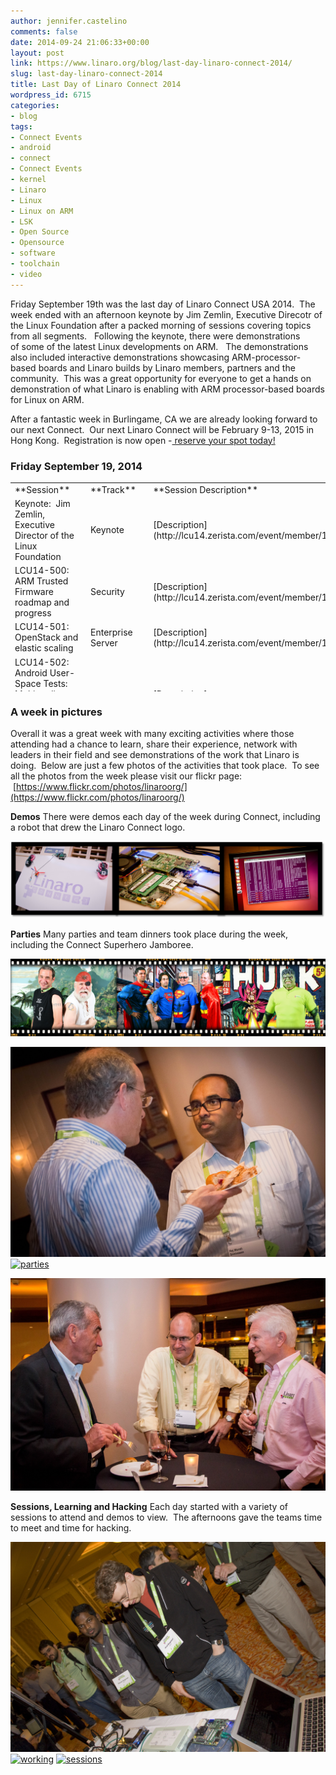 ```yaml
---
author: jennifer.castelino
comments: false
date: 2014-09-24 21:06:33+00:00
layout: post
link: https://www.linaro.org/blog/last-day-linaro-connect-2014/
slug: last-day-linaro-connect-2014
title: Last Day of Linaro Connect 2014
wordpress_id: 6715
categories:
- blog
tags:
- Connect Events
- android
- connect
- Connect Events
- kernel
- Linaro
- Linux
- Linux on ARM
- LSK
- Open Source
- Opensource
- software
- toolchain
- video
---
```


Friday September 19th was the last day of Linaro Connect USA 2014.  The week ended with an afternoon keynote by Jim Zemlin, Executive Direcotr of the Linux Foundation after a packed morning of sessions covering topics from all segments.   Following the keynote, there were demonstrations of some of the latest Linux developments on ARM.   The demonstrations also included interactive demonstrations showcasing ARM-processor-based boards and Linaro builds by Linaro members, partners and the community.  This was a great opportunity for everyone to get a hands on demonstration of what Linaro is enabling with ARM processor-based boards for Linux on ARM.  

After a fantastic week in Burlingame, CA we are already looking forward to our next Connect.  Our next Linaro Connect will be February 9-13, 2015 in Hong Kong.  Registration is now open -[ reserve your spot today!](http://connect.linaro.org/hkg15/)


### **Friday September 19, 2014**


<table width="1114" style="height: 334px;" >
<tbody >
<tr >

<td width="35%" >**Session**
</td>

<td >**Track**
</td>

<td >**Session Description**
</td>

<td >**YouTube Video**
</td>

<td >**Presentation**
</td>

<td >**Video (Linaro Server)**
</td>
</tr>
<tr >

<td >Keynote:  Jim Zemlin, Executive Director of the Linux Foundation
</td>

<td >Keynote
</td>

<td >[Description](http://lcu14.zerista.com/event/member/137800)
</td>

<td >[Video](https://www.youtube.com/watch?v=-ylsAYzEcpo)
</td>

<td >Not Available 
</td>

<td >[Video](http://people.linaro.org/linaro-connect/lcu14/videos/09-19-Friday/Jim%20Zemlin%20-%20Linux%20Foundation.mp4)
</td>
</tr>
<tr >

<td >LCU14-500: ARM Trusted Firmware roadmap and progress
</td>

<td >Security
</td>

<td >[Description](http://lcu14.zerista.com/event/member/137787)
</td>

<td >[Video](https://www.youtube.com/watch?v=je0_-yYgKdc&list=UUIVqQKxCyQLJS6xvSmfndLA)
</td>

<td >[Link to Presentation](http://www.slideshare.net/linaroorg/lcu14-500-arm-trusted-firmware)
</td>

<td >[Video](http://people.linaro.org/linaro-connect/lcu14/videos/09-19-Friday/LCU14-500-%20ARM%20Trusted%20Firmware%20roadmap%20and%20progress.mp4)
</td>
</tr>
<tr >

<td >LCU14-501: OpenStack and elastic scaling
</td>

<td >Enterprise Server
</td>

<td >[Description](http://lcu14.zerista.com/event/member/137788)
</td>

<td >[Video](https://www.youtube.com/watch?v=sb7pXg5LugA&list=UUIVqQKxCyQLJS6xvSmfndLA)
</td>

<td >Available soon
</td>

<td >[Video](http://people.linaro.org/linaro-connect/lcu14/videos/09-19-Friday/LCU14-501-%20OpenStack%20and%20elastic%20scaling.mp4)
</td>
</tr>
<tr >

<td >LCU14-502: Android User-Space Tests: Multimedia codec tests, Status and Open Discussions
</td>

<td >Android
</td>

<td >[Description](http://lcu14.zerista.com/event/member/137789)
</td>

<td >[Video](https://www.youtube.com/watch?v=xNr6xsvnNVA&list=UUIVqQKxCyQLJS6xvSmfndLA)
</td>

<td >[Link to Presentation](http://www.slideshare.net/linaroorg/lcu14-502-androiduserspacetests)
</td>

<td >[Video](http://people.linaro.org/linaro-connect/lcu14/videos/09-19-Friday/LCU14-502-%20Android%20User-Space%20Tests-%20Multimedia%20codec%20tests%252C%20Status%20and%20Open%20Discussions.mp4)
</td>
</tr>
<tr >

<td >LCU14-503: What To Do About ADF?
</td>

<td >Linux Kernel
</td>

<td >[Description](http://lcu14.zerista.com/event/member/137790)
</td>

<td >[Video](https://www.youtube.com/watch?v=umnEXIBULnQ&list=UUIVqQKxCyQLJS6xvSmfndLA)
</td>

<td >[Link to Presentation](http://www.slideshare.net/linaroorg/lcu14-503-what-to-do-about-adf)
</td>

<td >[Video](http://people.linaro.org/linaro-connect/lcu14/videos/09-19-Friday/LCU14-503-%20What%20To%20Do%20About%20ADF%3f.mp4)
</td>
</tr>
<tr >

<td >LCU14-504: Taming ARMv8 NEON: from theory to benchmark results
</td>

<td >Android
</td>

<td >[Description](http://lcu14.zerista.com/event/member/137791)
</td>

<td >[Video](https://www.youtube.com/watch?v=ixuDntaSnHI&list=UUIVqQKxCyQLJS6xvSmfndLA)
</td>

<td >Available soon
</td>

<td >[Video](http://people.linaro.org/linaro-connect/lcu14/videos/09-19-Friday/LCU14-504-%20Taming%20ARMv8%20NEON-%20from%20theory%20to%20benchmark%20results.mp4)
</td>
</tr>
<tr >

<td >LCU14-505: ACPI upstreaming and patch review
</td>

<td >Enterprise Server
</td>

<td >[Description](http://lcu14.zerista.com/event/member/137792)
</td>

<td >[Video](https://www.youtube.com/watch?v=IsjL8-4-L5w&list=UUIVqQKxCyQLJS6xvSmfndLA)
</td>

<td >Available soon
</td>

<td >[Video](http://people.linaro.org/linaro-connect/lcu14/videos/09-19-Friday/LCU14-505-%20ACPI%20upstreaming%20and%20patch%20review.mp4)
</td>
</tr>
<tr >

<td >LCU14-506: KVM Development Status
</td>

<td >Virtualization
</td>

<td >[Description](http://lcu14.zerista.com/event/member/137793)
</td>

<td >[Video](https://www.youtube.com/watch?v=XGQrMaUW5Yo&list=UUIVqQKxCyQLJS6xvSmfndLA)
</td>

<td >[Link to Presentation](http://www.slideshare.net/linaroorg/lcu14-506-kvm-development-status)
</td>

<td >[Video](http://people.linaro.org/linaro-connect/lcu14/videos/09-19-Friday/LCU14-506-%20KVM%20Development%20Status.mp4)
</td>
</tr>
<tr >

<td >LCU14-508 BOF: OpenEmbedded
</td>

<td >BoF
</td>

<td >[Description](http://lcu14.zerista.com/event/member/137796)
</td>

<td >[Video](https://www.youtube.com/watch?v=vrLrIGkyAEk&list=UUIVqQKxCyQLJS6xvSmfndLA)
</td>

<td >Available soon
</td>

<td >[Video](http://people.linaro.org/linaro-connect/lcu14/videos/09-19-Friday/LCU14-508%20BOF-%20OpenEmbedded.mp4)
</td>
</tr>
<tr >

<td >LCU14-511: LSK overview and status update
</td>

<td >LSK
</td>

<td >[Description](http://lcu14.zerista.com/event/member/137799)
</td>

<td >[Video](https://www.youtube.com/watch?v=PwbpAz12L9k&list=UUIVqQKxCyQLJS6xvSmfndLA)
</td>

<td >[Link to Presentation](http://www.slideshare.net/linaroorg/lcu14-511-lsk-update-and-overview)
</td>

<td >[Video](http://people.linaro.org/linaro-connect/lcu14/videos/09-19-Friday/LCU14-511-%20LSK%20overview%20and%20status%20update.mp4)
</td>
</tr>
<tr >

<td >
</td>

<td >
</td>

<td >
</td>

<td >
</td>

<td >
</td>

<td >
</td>
</tr>
</tbody>
</table>


### A week in pictures


Overall it was a great week with many exciting activities where those attending had a chance to learn, share their experience, network with leaders in their field and see demonstrations of the work that Linaro is doing.  Below are just a few photos of the activities that took place.  To see all the photos from the week please visit our flickr page:  [https://www.flickr.com/photos/linaroorg/](https://www.flickr.com/photos/linaroorg/)

**Demos**
There were demos each day of the week during Connect, including a robot that drew the Linaro Connect logo.

[![Picture2](/assets/blog/Picture2.png)](/assets/blog/Picture2.png)












**Parties**
Many parties and team dinners took place during the week, including the Connect Superhero Jamboree.

[![superheros](/assets/blog/superheros.png)](/assets/blog/superheros.png)













[![parties 2](/assets/blog/parties-2.jpg)](/assets/blog/parties-2.jpg) [![parties](/assets/blog/parties.jpg)](/assets/blog/parties.jpg)

[![party 3.5](/assets/blog/party-3.5.jpg)](/assets/blog/party-3.5.jpg)

















**Sessions, Learning and Hacking**
Each day started with a variety of sessions to attend and demos to view.  The afternoons gave the teams time to meet and time for hacking.

[![demos](/assets/blog/demos.jpg)](/assets/blog/demos.jpg) [![working](/assets/blog/working.jpg)](/assets/blog/working.jpg) [![sessions](/assets/blog/sessions.jpg)](/assets/blog/sessions.jpg)
